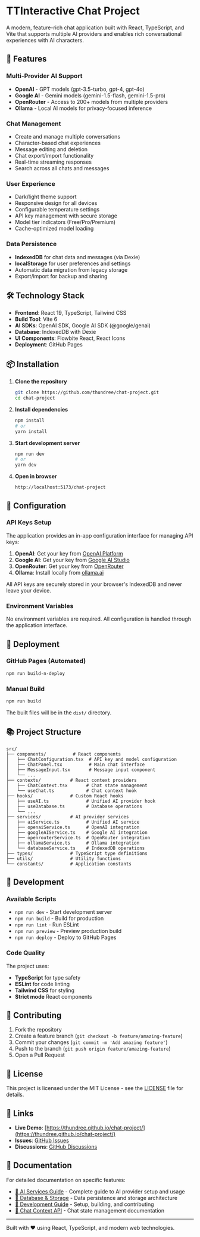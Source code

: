 # TTInteractive Chat Project

A modern, feature-rich chat application built with React, TypeScript, and Vite that supports multiple AI providers and enables rich conversational experiences with AI characters.

## 🚀 Features

### Multi-Provider AI Support
- **OpenAI** - GPT models (gpt-3.5-turbo, gpt-4, gpt-4o)
- **Google AI** - Gemini models (gemini-1.5-flash, gemini-1.5-pro)
- **OpenRouter** - Access to 200+ models from multiple providers
- **Ollama** - Local AI models for privacy-focused inference

### Chat Management
- Create and manage multiple conversations
- Character-based chat experiences
- Message editing and deletion
- Chat export/import functionality
- Real-time streaming responses
- Search across all chats and messages

### User Experience
- Dark/light theme support
- Responsive design for all devices
- Configurable temperature settings
- API key management with secure storage
- Model tier indicators (Free/Pro/Premium)
- Cache-optimized model loading

### Data Persistence
- **IndexedDB** for chat data and messages (via Dexie)
- **localStorage** for user preferences and settings
- Automatic data migration from legacy storage
- Export/import for backup and sharing

## 🛠️ Technology Stack

- **Frontend**: React 19, TypeScript, Tailwind CSS
- **Build Tool**: Vite 6
- **AI SDKs**: OpenAI SDK, Google AI SDK (@google/genai)
- **Database**: IndexedDB with Dexie
- **UI Components**: Flowbite React, React Icons
- **Deployment**: GitHub Pages

## 📦 Installation

1. **Clone the repository**
   ```bash
   git clone https://github.com/thundree/chat-project.git
   cd chat-project
   ```

2. **Install dependencies**
   ```bash
   npm install
   # or
   yarn install
   ```

3. **Start development server**
   ```bash
   npm run dev
   # or
   yarn dev
   ```

4. **Open in browser**
   ```
   http://localhost:5173/chat-project
   ```

## 🔧 Configuration

### API Keys Setup

The application provides an in-app configuration interface for managing API keys:

1. **OpenAI**: Get your key from [OpenAI Platform](https://platform.openai.com/api-keys)
2. **Google AI**: Get your key from [Google AI Studio](https://aistudio.google.com/app/apikey)
3. **OpenRouter**: Get your key from [OpenRouter](https://openrouter.ai/keys)
4. **Ollama**: Install locally from [ollama.ai](https://ollama.ai)

All API keys are securely stored in your browser's IndexedDB and never leave your device.

### Environment Variables

No environment variables are required. All configuration is handled through the application interface.

## 🚀 Deployment

### GitHub Pages (Automated)
```bash
npm run build-n-deploy
```

### Manual Build
```bash
npm run build
```

The built files will be in the `dist/` directory.

## 📚 Project Structure

```
src/
├── components/          # React components
│   ├── ChatConfiguration.tsx  # API key and model configuration
│   ├── ChatPanel.tsx          # Main chat interface
│   ├── MessageInput.tsx       # Message input component
│   └── ...
├── contexts/           # React context providers
│   ├── ChatContext.tsx       # Chat state management
│   └── useChat.ts            # Chat context hook
├── hooks/              # Custom React hooks
│   ├── useAI.ts              # Unified AI provider hook
│   ├── useDatabase.ts        # Database operations
│   └── ...
├── services/           # AI provider services
│   ├── aiService.ts          # Unified AI service
│   ├── openaiService.ts      # OpenAI integration
│   ├── googleAIService.ts    # Google AI integration
│   ├── openrouterService.ts  # OpenRouter integration
│   ├── ollamaService.ts      # Ollama integration
│   └── databaseService.ts    # IndexedDB operations
├── types/              # TypeScript type definitions
├── utils/              # Utility functions
└── constants/          # Application constants
```

## 🔧 Development

### Available Scripts

- `npm run dev` - Start development server
- `npm run build` - Build for production
- `npm run lint` - Run ESLint
- `npm run preview` - Preview production build
- `npm run deploy` - Deploy to GitHub Pages

### Code Quality

The project uses:
- **TypeScript** for type safety
- **ESLint** for code linting
- **Tailwind CSS** for styling
- **Strict mode** React components

## 🤝 Contributing

1. Fork the repository
2. Create a feature branch (`git checkout -b feature/amazing-feature`)
3. Commit your changes (`git commit -m 'Add amazing feature'`)
4. Push to the branch (`git push origin feature/amazing-feature`)
5. Open a Pull Request

## 📄 License

This project is licensed under the MIT License - see the [LICENSE](LICENSE) file for details.

## 🔗 Links

- **Live Demo**: [https://thundree.github.io/chat-project/](https://thundree.github.io/chat-project/)
- **Issues**: [GitHub Issues](https://github.com/thundree/chat-project/issues)
- **Discussions**: [GitHub Discussions](https://github.com/thundree/chat-project/discussions)

## 📖 Documentation

For detailed documentation on specific features:

- [🤖 AI Services Guide](./docs/AI_SERVICES.md) - Complete guide to AI provider setup and usage
- [💾 Database & Storage](./docs/DATABASE.md) - Data persistence and storage architecture  
- [🔧 Development Guide](./docs/DEVELOPMENT.md) - Setup, building, and contributing
- [📱 Chat Context API](./src/contexts/README.md) - Chat state management documentation

---

Built with ❤️ using React, TypeScript, and modern web technologies.
